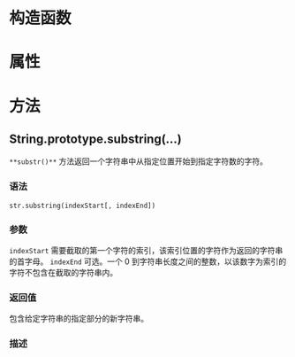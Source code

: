 # 构造函数
# 属性
# 方法

## String.prototype.substring(…)

`**substr()**` 方法返回一个字符串中从指定位置开始到指定字符数的字符。
### 语法
```
str.substring(indexStart[, indexEnd])
```
### 参数
`indexStart`
	需要截取的第一个字符的索引，该索引位置的字符作为返回的字符串的首字母。
`indexEnd`
	可选。一个 0 到字符串长度之间的整数，以该数字为索引的字符不包含在截取的字符串内。
### 返回值
包含给定字符串的指定部分的新字符串。
### 描述